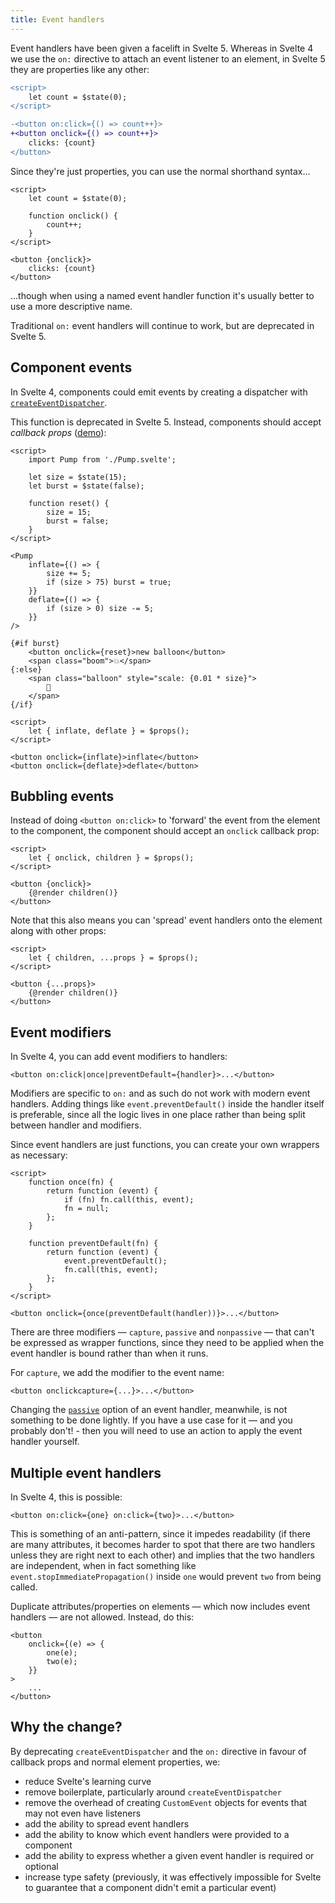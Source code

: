 ```yaml
---
title: Event handlers
---
```


Event handlers have been given a facelift in Svelte 5. Whereas in Svelte 4 we use the `on:` directive to attach an event listener to an element, in Svelte 5 they are properties like any other:

```diff
<script>
	let count = $state(0);
</script>

-<button on:click={() => count++}>
+<button onclick={() => count++}>
	clicks: {count}
</button>
```

Since they're just properties, you can use the normal shorthand syntax...

```svelte
<script>
	let count = $state(0);

	function onclick() {
		count++;
	}
</script>

<button {onclick}>
	clicks: {count}
</button>
```

...though when using a named event handler function it's usually better to use a more descriptive name.

Traditional `on:` event handlers will continue to work, but are deprecated in Svelte 5.

## Component events

In Svelte 4, components could emit events by creating a dispatcher with [`createEventDispatcher`](https://svelte.dev/docs/svelte#createeventdispatcher).

This function is deprecated in Svelte 5. Instead, components should accept _callback props_ ([demo](/#H4sIAAAAAAAAE41TS27bMBC9ykBtELu1ZTmAG0C2hPYG3dddyPIwJkKRAjmy4wrad9VFL5BV75cjlKQof5osutCHb968-XCmjRgXaKL0WxvJosIojb7UdTSJ6Fi7g9mjILRnoxpdOmRlSs1rytdyTbyqlSb42lQ1MK0quI1n7hD3brdLR3KPQALDfyBk8N5QQTiaL8bLwbJptKGziRXCoLdaO2tkSVxJ0GiQRmNovSYFtfmij0GDhnf2WLeWq9k5WblymfmsJRM2TtZatSy_EvyYwSDIGYw8lsP9YnzKkXQT5Dv33uJbWhe-ybgvfDooO7-ZT6h9Z3le10utNg2RLVTJUvDyMWt9xV0u8QCbQgilbD09xzd_ZepCQikKY7J1tFGqWkf5y_PvP7Zqa7GcNkXbjO4Nci-3jsDQUaBFTFkITKFN4mQOH3zKnZXry3l5_vXTi5yEZ5x1vqfe39N8gFB_rQx3l5YC40-4DR0VyCiFJJxI1efDgW9pl8I8SW4CskP-sKMriClJU5eZR_eHQQifaFoI_mDDlSgJ9RCPS5yedJZDatxRpri3VJOCVPI0Lu4Th94MpZAu5FCMbxIk8Z259rCtH-iF5FXRsz2cxAsDTOlDobdXXp8f8ci03TgDl_7JDbQQLiOJP0HXw3eLK_x-MRhcey4sPdxPfrgZu7uV2nLGcRulbnq7yWnV3Ub87667RW0h7M4EwuBD5_a21qo2I7ey1xv370QH7y4PPxfz_IobAnR5-DlxXxf0vfsLb_4Z08cEAAA=)):

```svelte
<script>
	import Pump from './Pump.svelte';

	let size = $state(15);
	let burst = $state(false);

	function reset() {
		size = 15;
		burst = false;
	}
</script>

<Pump
	inflate={() => {
		size += 5;
		if (size > 75) burst = true;
	}}
	deflate={() => {
		if (size > 0) size -= 5;
	}}
/>

{#if burst}
	<button onclick={reset}>new balloon</button>
	<span class="boom">💥</span>
{:else}
	<span class="balloon" style="scale: {0.01 * size}">
		🎈
	</span>
{/if}
```

```svelte
<script>
	let { inflate, deflate } = $props();
</script>

<button onclick={inflate}>inflate</button>
<button onclick={deflate}>deflate</button>
```

## Bubbling events

Instead of doing `<button on:click>` to 'forward' the event from the element to the component, the component should accept an `onclick` callback prop:

```svelte
<script>
	let { onclick, children } = $props();
</script>

<button {onclick}>
	{@render children()}
</button>
```

Note that this also means you can 'spread' event handlers onto the element along with other props:

```svelte
<script>
	let { children, ...props } = $props();
</script>

<button {...props}>
	{@render children()}
</button>
```

## Event modifiers

In Svelte 4, you can add event modifiers to handlers:

```svelte
<button on:click|once|preventDefault={handler}>...</button>
```

Modifiers are specific to `on:` and as such do not work with modern event handlers. Adding things like `event.preventDefault()` inside the handler itself is preferable, since all the logic lives in one place rather than being split between handler and modifiers.

Since event handlers are just functions, you can create your own wrappers as necessary:

```svelte
<script>
	function once(fn) {
		return function (event) {
			if (fn) fn.call(this, event);
			fn = null;
		};
	}

	function preventDefault(fn) {
		return function (event) {
			event.preventDefault();
			fn.call(this, event);
		};
	}
</script>

<button onclick={once(preventDefault(handler))}>...</button>
```

There are three modifiers — `capture`, `passive` and `nonpassive` — that can't be expressed as wrapper functions, since they need to be applied when the event handler is bound rather than when it runs.

For `capture`, we add the modifier to the event name:

```svelte
<button onclickcapture={...}>...</button>
```

Changing the [`passive`](https://developer.mozilla.org/en-US/docs/Web/API/EventTarget/addEventListener#using_passive_listeners) option of an event handler, meanwhile, is not something to be done lightly. If you have a use case for it — and you probably don't! - then you will need to use an action to apply the event handler yourself.

## Multiple event handlers

In Svelte 4, this is possible:

```svelte
<button on:click={one} on:click={two}>...</button>
```

This is something of an anti-pattern, since it impedes readability (if there are many attributes, it becomes harder to spot that there are two handlers unless they are right next to each other) and implies that the two handlers are independent, when in fact something like `event.stopImmediatePropagation()` inside `one` would prevent `two` from being called.

Duplicate attributes/properties on elements — which now includes event handlers — are not allowed. Instead, do this:

```svelte
<button
	onclick={(e) => {
		one(e);
		two(e);
	}}
>
	...
</button>
```

## Why the change?

By deprecating `createEventDispatcher` and the `on:` directive in favour of callback props and normal element properties, we:

- reduce Svelte's learning curve
- remove boilerplate, particularly around `createEventDispatcher`
- remove the overhead of creating `CustomEvent` objects for events that may not even have listeners
- add the ability to spread event handlers
- add the ability to know which event handlers were provided to a component
- add the ability to express whether a given event handler is required or optional
- increase type safety (previously, it was effectively impossible for Svelte to guarantee that a component didn't emit a particular event)
